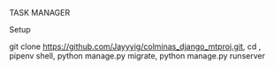 TASK MANAGER

Setup

git clone https://github.com/Jayyyig/colminas_django_mtproj.git,
cd ,
pipenv shell,
python manage.py migrate,
python manage.py runserver
 
